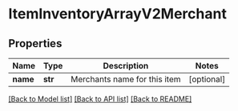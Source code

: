 # ItemInventoryArrayV2Merchant

## Properties
Name | Type | Description | Notes
------------ | ------------- | ------------- | -------------
**name** | **str** | Merchants name for this item | [optional] 

[[Back to Model list]](../README.md#documentation-for-models) [[Back to API list]](../README.md#documentation-for-api-endpoints) [[Back to README]](../README.md)

